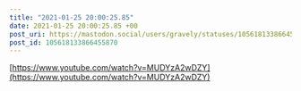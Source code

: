 ```yaml
---
title: "2021-01-25 20:00:25.85"
date: 2021-01-25 20:00:25.85 +00
post_uri: https://mastodon.social/users/gravely/statuses/105618133866455870
post_id: 105618133866455870
---
```

[https://www.youtube.com/watch?v=MUDYzA2wDZY](https://www.youtube.com/watch?v=MUDYzA2wDZY)


